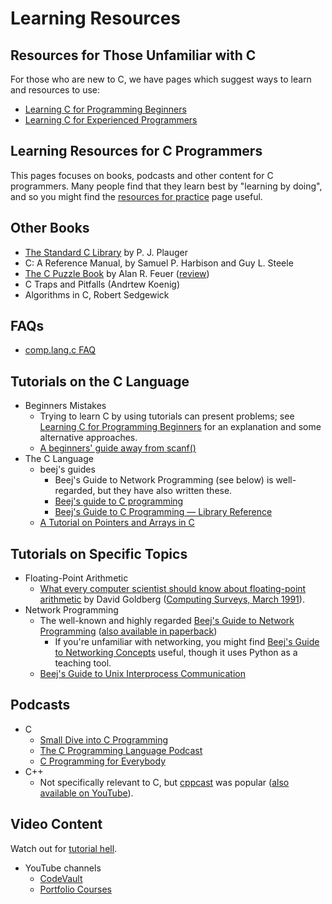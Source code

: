 # Learning Resources

## Resources for Those Unfamiliar with C

For those who are new to C, we have pages which suggest ways to learn
and resources to use:

* [Learning C for Programming Beginners](beginners.md)
* [Learning C for Experienced Programmers](non-beginners.md)

## Learning Resources for C Programmers

This pages focuses on books, podcasts and other content for C
programmers.  Many people find that they learn best by "learning by
doing", and so you might find the [resources for
practice](practice.md) page useful.

## Other Books
* [The Standard C Library](https://dl.acm.org/doi/10.5555/532092) by P. J. Plauger
* C: A Reference Manual, by Samuel P. Harbison and Guy L. Steele
* [The C Puzzle Book](https://dl.acm.org/doi/book/10.5555/536715) by Alan R. Feuer ([review](https://accu.org/bookreviews/1999/mccool_1414/))
* C Traps and Pitfalls (Andrtew Koenig)
* Algorithms in C, Robert Sedgewick

## FAQs
   * [comp.lang.c FAQ](http://c-faq.com/)

## Tutorials on the C Language

* Beginners Mistakes
   * Trying to learn C by using tutorials can present problems; see
     [Learning C for Programming Beginners](beginners.md) for
     an explanation and some alternative approaches.
   * [A beginners' guide away from
     scanf()](https://sekrit.de/webdocs/c/beginners-guide-away-from-scanf.html)
* The C Language
   * beej's guides
      * Beej's Guide to Network Programming (see below) is
        well-regarded, but they have also written these.
      * [Beej's guide to C programming](https://beej.us/guide/bgc/)
      * [Beej's Guide to C Programming — Library Reference](https://beej.us/guide/bgclr/)
   * [A Tutorial on Pointers and Arrays in
     C](https://github.com/jflaherty/ptrtut13)


## Tutorials on Specific Topics

* Floating-Point Arithmetic
   * [What every computer scientist should know about floating-point
     arithmetic](https://dl.acm.org/doi/pdf/10.1145/103162.103163) by
     David Goldberg ([Computing Surveys, March
     1991](https://dl.acm.org/toc/csur/1991/23/1)).
* Network Programming
   * The well-known and highly regarded [Beej's Guide to Network
     Programming](https://beej.us/guide/bgnet/) ([also available in
     paperback](https://www.amazon.com/dp/1705309909))
      * If you're unfamiliar with networking, you might find [Beej's
        Guide to Networking Concepts](https://beej.us/guide/bgnet0/)
        useful, though it uses Python as a teaching tool.
   * [Beej's Guide to Unix Interprocess Communication](https://beej.us/guide/bgipc/)

## Podcasts

* C
   * [Small Dive into C
     Programming](https://www.spreaker.com/podcast/small-dive-into-c-programming--4857558)
   * [The C Programming Language
     Podcast](https://soundcloud.com/c-prgramming-language)
   * [C Programming for Everybody](https://www.cc4e.com/podcast)
* C++
   * Not specifically relevant to C, but
     [cppcast](https://cppcast.com/) was popular ([also available on
     YouTube](https://www.youtube.com/channel/UCuCjADS4u3uJDTqUaG0H9dA)).

## Video Content

Watch out for [tutorial
hell](https://www.reddit.com/r/learnprogramming/comments/188ated/what_exactly_is_tutorial_hell/).

* YouTube channels
   * [CodeVault](https://www.youtube.com/@CodeVault)
   * [Portfolio Courses](https://www.youtube.com/@PortfolioCourses)
